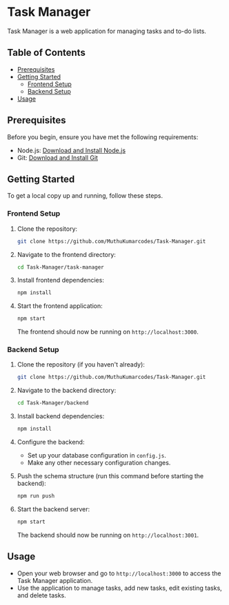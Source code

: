 # Task Manager

Task Manager is a web application for managing tasks and to-do lists.

## Table of Contents

- [Prerequisites](#prerequisites)
- [Getting Started](#getting-started)
  - [Frontend Setup](#frontend-setup)
  - [Backend Setup](#backend-setup)
- [Usage](#usage)

## Prerequisites

Before you begin, ensure you have met the following requirements:

- Node.js: [Download and Install Node.js](https://nodejs.org/)
- Git: [Download and Install Git](https://git-scm.com/)

## Getting Started

To get a local copy up and running, follow these steps.

### Frontend Setup

1. Clone the repository:

   ```bash
   git clone https://github.com/MuthuKumarcodes/Task-Manager.git
   ```

2. Navigate to the frontend directory:

   ```bash
   cd Task-Manager/task-manager
   ```

3. Install frontend dependencies:

   ```bash
   npm install
   ```

4. Start the frontend application:

   ```bash
   npm start
   ```

   The frontend should now be running on `http://localhost:3000`.

### Backend Setup

1. Clone the repository (if you haven't already):

   ```bash
   git clone https://github.com/MuthuKumarcodes/Task-Manager.git
   ```

2. Navigate to the backend directory:

   ```bash
   cd Task-Manager/backend
   ```

3. Install backend dependencies:

   ```bash
   npm install
   ```

4. Configure the backend:

   - Set up your database configuration in `config.js`.
   - Make any other necessary configuration changes.

5. Push the schema structure (run this command before starting the backend):

   ```bash
   npm run push
   ```

6. Start the backend server:

   ```bash
   npm start
   ```

   The backend should now be running on `http://localhost:3001`.

## Usage

- Open your web browser and go to `http://localhost:3000` to access the Task Manager application.
- Use the application to manage tasks, add new tasks, edit existing tasks, and delete tasks.
